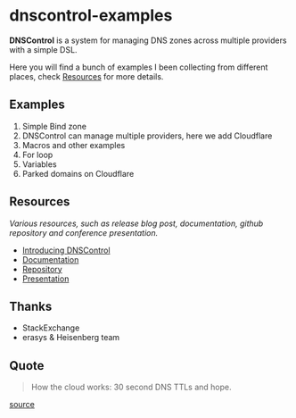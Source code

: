 # dnscontrol-examples

**DNSControl** is a system for managing DNS zones across multiple providers with a simple DSL.

Here you will find a bunch of examples I been collecting from different places, check [Resources](#resources) for more details.

## Examples

1. Simple Bind zone
2. DNSControl can manage multiple providers, here we add Cloudflare
3. Macros and other examples
4. For loop
5. Variables
6. Parked domains on Cloudflare

## Resources

*Various resources, such as release blog post, documentation, github repository and conference presentation.*

* [Introducing DNSControl](https://blog.serverfault.com/2017/04/11/introducing-dnscontrol-dns-as-code-has-arrived/)
* [Documentation](https://stackexchange.github.io/dnscontrol/)
* [Repository](https://github.com/StackExchange/dnscontrol)
* [Presentation](https://www.usenix.org/conference/srecon17americas/program/presentation/peterson)

## Thanks

* StackExchange
* erasys & Heisenberg team

## Quote

> How the cloud works: 30 second DNS TTLs and hope.

[source](https://twitter.com/markimbriaco/status/308665700946436097)
